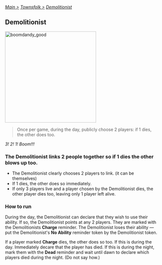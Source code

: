 [*Main >*](https://github.com/PowerofMoll/Mining-Timing---A-fancreation-to-Blood-on-the-Clocktower/blob/main/README.md)
[_Townsfolk >_](https://github.com/PowerofMoll/Mining-Timing---A-fancreation-to-Blood-on-the-Clocktower/blob/main/Townsfolk/Townsfolk)
[_Demolitionist_](https://github.com/PowerofMoll/Mining-Timing---A-fancreation-to-Blood-on-the-Clocktower/blob/main/Townsfolk/Demolitionist/Summary)

## Demolitionist
<img src="https://github.com/user-attachments/assets/9e9ee61c-2c8a-4b86-bd58-3813f6ade2c8" alt="boomdandy_good" width="300" height="300">

> Once per game, during the day, publicly choose 2 players: if 1 dies, the other does too.

*3! 2! 1! Boom!!!*

### The Demolitionist links 2 people together so if 1 dies the other blows up too.
- The Demolitionist clearly chooses 2 players to link. (it can be themselves)
- If 1 dies, the other does so immediately.
- If only 3 players live and a player chosen by the Demolitionist dies, the other player dies too, leaving only 1 player left alive.

### How to run
During the day, the Demolitionist can declare that they wish to use their ability. If so, the Demolitionist points at any 2 players. They are marked with the Demolitionists **Charge** reminder. The Demolitionist loses their ability — put the Demolitionist's **No Ability** reminder token by the Demolitionist token.

If a player marked **Charge** dies, the other does so too. If this is during the day. Immediately decare that the player has died. If this is during the night, mark them with the **Dead** reminder and wait until dawn to declare which players died during the night. (Do not say how.)
